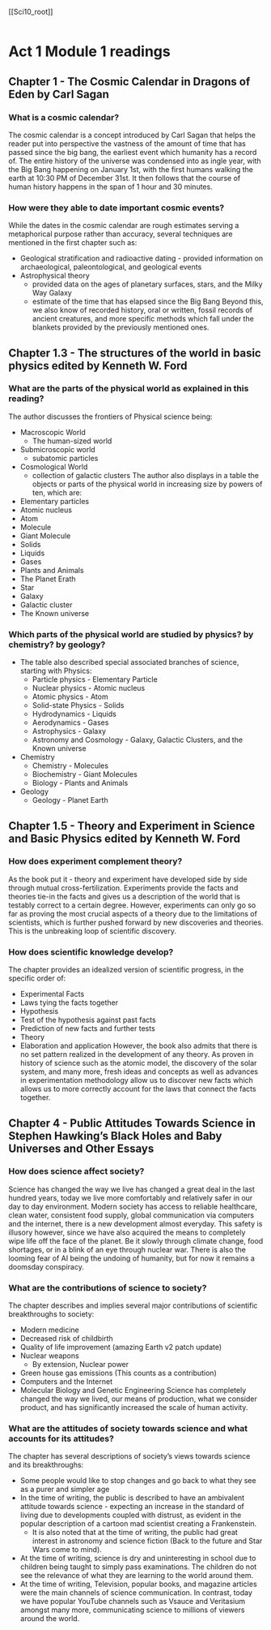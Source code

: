 [[Sci10_root]]

```toc
```

# Act 1 Module 1 readings

## Chapter 1 - The Cosmic Calendar in Dragons of Eden by Carl Sagan
### What is a cosmic calendar?
The cosmic calendar is a concept introduced by Carl Sagan that helps the reader put into perspective the vastness of the amount of time that has passed since the big bang, the earliest event which humanity has a record of. The entire history of the universe was condensed into as ingle year, with the Big Bang happening on January 1st, with the first humans walking the earth at 10:30 PM of December 31st.  It then follows that the course of human history happens in the span of 1 hour and 30 minutes. 
### How were they able to date important cosmic events?
While the dates in the cosmic calendar are rough estimates serving a metaphorical purpose rather than accuracy, several techniques are mentioned in the first chapter such as: 
- Geological stratification and radioactive dating - provided information on archaeological, paleontological, and geological events
- Astrophysical theory 
	- provided data on the ages of planetary surfaces, stars, and the Milky Way Galaxy
	- estimate of the time that has elapsed since the Big Bang
Beyond this, we also know of recorded history, oral or written, fossil records of ancient creatures, and more specific methods which fall under the blankets provided by the previously mentioned ones.

## Chapter 1.3 - The structures of the world in basic physics edited by Kenneth W. Ford
### What are the parts of the physical world as explained in this reading?
The author discusses the frontiers of Physical science being:
- Macroscopic World
	- The human-sized world
- Submicroscopic world
	- subatomic particles
- Cosmological World
	- collection of galactic clusters
The author also displays in a table the objects or parts of the physical world in increasing size by powers of ten, which are:
- Elementary particles
- Atomic nucleus
- Atom
- Molecule
- Giant Molecule
- Solids
- Liquids
- Gases
- Plants and Animals
- The Planet Erath
- Star
- Galaxy
- Galactic cluster
- The Known universe
### Which parts of the physical world are studied by physics? by chemistry? by geology?
- The table also described special associated branches of science, starting with Physics:
	- Particle physics - Elementary Particle
	- Nuclear physics - Atomic nucleus
	- Atomic physics - Atom
	- Solid-state Physics - Solids
	- Hydrodynamics - Liquids
	- Aerodynamics - Gases
	- Astrophysics - Galaxy
	- Astronomy and Cosmology - Galaxy, Galactic Clusters, and the Known universe
- Chemistry
	- Chemistry - Molecules
	- Biochemistry - Giant Molecules
	- Biology - Plants and Animals
- Geology
	- Geology - Planet Earth

## Chapter 1.5 - Theory and Experiment in Science and Basic Physics edited by Kenneth W. Ford
### How does experiment complement theory?
As the book put it - theory and experiment have developed side by side through mutual cross-fertilization. Experiments provide the facts and theories tie-in the facts and gives us a description of the world that is testably correct to a certain degree. However, experiments can only go so far as proving the most crucial aspects of a theory due to the limitations of scientists, which is further pushed forward by new discoveries and theories. This is the unbreaking loop of scientific discovery.
### How does scientific knowledge develop?
The chapter provides an idealized version of scientific progress, in the specific order of:
- Experimental Facts
- Laws tying the facts together
- Hypothesis
- Test of the hypothesis against past facts
- Prediction of new facts and further tests
- Theory
- Elaboration and application
However, the book also admits that there is no set pattern realized in the development of any theory. As proven in history of science such as the atomic model, the discovery of the solar system, and many more, fresh ideas and concepts as well as advances in experimentation methodology allow us to discover new facts which allows us to more correctly account for the laws that connect the facts together.

## Chapter 4 - Public Attitudes Towards Science in Stephen Hawking’s Black Holes and Baby Universes and Other Essays
### How does science affect society?
Science has changed the way we live has changed a great deal in the last hundred years, today we live more comfortably and relatively safer in our day to day environment. Modern society has access to reliable healthcare, clean water, consistent food supply, global communication via computers and the internet, there is a new development almost everyday. This safety is illusory however, since we have also acquired the means to completely wipe life off the face of the planet. Be it slowly through climate change, food shortages, or in a blink of an eye through nuclear war. There is also the looming fear of AI being the undoing of humanity, but for now it remains a doomsday conspiracy.
### What are the contributions of science to society?
The chapter describes and implies several major contributions of scientific breakthroughs to society:
- Modern medicine
- Decreased risk of childbirth
- Quality of life improvement (amazing Earth v2 patch update)
- Nuclear weapons
	- By extension, Nuclear power
- Green house gas emissions (This counts as a contribution)
- Computers and the Internet
- Molecular Biology and Genetic Engineering
Science has completely changed the way we lived, our means of production, what we consider product, and has significantly increased the scale of human activity.
### What are the attitudes of society towards science and what accounts for its attitudes?
The chapter has several descriptions of society’s views towards science and its breakthroughs:
- Some people would like to stop changes and go back to what they see as a purer and simpler age
- In the time of writing, the public is described to have an ambivalent attitude towards science - expecting an increase in the standard of living due to developments coupled with distrust, as evident in the popular description of a cartoon mad scientist creating a Frankenstein.
	- It is also noted that at the time of writing, the public had great interest in astronomy and science fiction (Back to the future and Star Wars come to mind).
- At the time of writing, science is dry and uninteresting in school due to children being taught to simply pass examinations. The children do not see the relevance of what they are learning to the world around them. 
- At the time of writing, Television, popular books, and magazine articles were the main channels of science communication. In contrast, today we have popular YouTube channels such as Vsauce and Veritasium amongst many more, communicating science to millions of viewers around the world.
